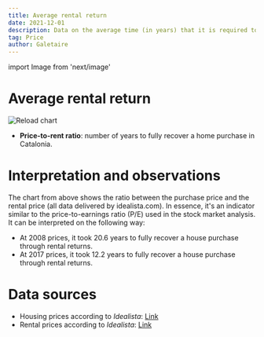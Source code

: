 ```yaml
---
title: Average rental return
date: 2021-12-01
description: Data on the average time (in years) that it is required to recover a house purchase through rental. An indicator similar to the price-to-earnings ratio (P/E).
tag: Price
author: Galetaire
---
```


import Image from 'next/image'

# Average rental return

![Reload chart](/images/rent.png)

- **Price-to-rent ratio**: number of years to fully recover a home purchase in Catalonia.

# Interpretation and observations

The chart from above shows the ratio between the purchase price and the rental price (all data delivered by idealista.com). In essence, it's an indicator similar to the price-to-earnings ratio (P/E) used in the stock market analysis. It can be interpreted on the following way:

- At 2008 prices, it took 20.6 years to fully recover a house purchase through rental returns.
- At 2017 prices, it took 12.2 years to fully recover a house purchase through rental returns.

# Data sources

- Housing prices according to _Idealista_: [Link](https://www.idealista.com/sala-de-prensa/informes-precio-vivienda)
- Rental prices according to _Idealista_: [Link](https://www.idealista.com/sala-de-prensa/informes-precio-vivienda/alquiler/)
